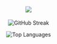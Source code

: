 <h1 align="center">
  <img src="https://img.shields.io/badge/👋%20Hello!-I%27m%20Kritika!-brightgreen?style=for-the-badge&logo=github" />
</h1>

<p align="center">
  <img src="https://github-readme-streak-stats.herokuapp.com/?user=KRITIKA-l&theme=github-light" alt="GitHub Streak" />
</p>

<p align="center">
  <img src="https://github-readme-stats.vercel.app/api/top-langs/?username=KRITIKA-l&layout=compact&theme=github-light" alt="Top Languages" />
</p>
